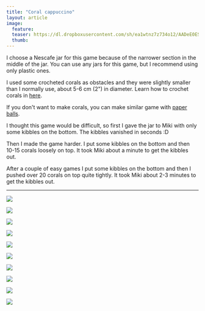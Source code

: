 ```yaml
---
title: "Coral cappuccino"
layout: article
image:
  feature:
  teaser: https://dl.dropboxusercontent.com/sh/ea1wtnz7z734o12/AADeE0ESyZifLOulpQ_lKEdca/aktivointi/nescafe-purkki/DS11538-245px.jpg
  thumb:
---
```


I choose a Nescafe jar for this game because of the narrower section in the middle of the jar. You can use any jars for this game, but I recommend using only plastic ones.

I used some crocheted corals as obstacles and they were slightly smaller than I normally use, about 5-6 cm (2") in diameter. Learn how to crochet corals in [here](http://minimuutti.com/en/activation/corals/).

If you don't want to make corals, you can make similar game with [paper balls](http://minimuutti.com/en/activation/small-games/#paperballs).

I thought this game would be difficult, so first I gave the jar to Miki with only some kibbles on the bottom. The kibbles vanished in seconds :D

Then I made the game harder. I put some kibbles on the bottom and then 10-15 corals loosely on top. It took Miki about a minute to get the kibbles out.

After a couple of easy games I put some kibbles on the bottom and then I pushed over 20 corals on top quite tightly. It took Miki about 2-3 minutes to get the kibbles out.

---

[![](https://dl.dropboxusercontent.com/sh/ea1wtnz7z734o12/AADE8N_cD3PAVWpt6dM0M1gDa/aktivointi/nescafe-purkki/DS11428-800px.jpg)](https://dl.dropboxusercontent.com/sh/ea1wtnz7z734o12/AADcMmrKLvSxf0ruB5e4kIMna/aktivointi/nescafe-purkki/DS11428.jpg)

[![](https://dl.dropboxusercontent.com/sh/ea1wtnz7z734o12/AACh6OIf7Jyg69pYjQETLhEia/aktivointi/nescafe-purkki/DS11422-800px.jpg)](https://dl.dropboxusercontent.com/sh/ea1wtnz7z734o12/AADtLUBbdmmd2zPtAxWlUM_Za/aktivointi/nescafe-purkki/DS11422.jpg)

[![](https://dl.dropboxusercontent.com/sh/ea1wtnz7z734o12/AAB6u5qUoaitqQVs1lENbq31a/aktivointi/nescafe-purkki/DS11430-800px.jpg)](https://dl.dropboxusercontent.com/sh/ea1wtnz7z734o12/AABJLC5eXrbGg5vl9OHT9f74a/aktivointi/nescafe-purkki/DS11430.jpg)

[![](https://dl.dropboxusercontent.com/sh/ea1wtnz7z734o12/AAAryMB8_CvzdL_lzkXfYlFMa/aktivointi/nescafe-purkki/DS11461-800px.jpg)](https://dl.dropboxusercontent.com/sh/ea1wtnz7z734o12/AACnPtAtzzSLZLOR06QBk4yXa/aktivointi/nescafe-purkki/DS11461.jpg)

[![](https://dl.dropboxusercontent.com/sh/ea1wtnz7z734o12/AAAZVyD8wO9hPvRxkSunxpOna/aktivointi/nescafe-purkki/DS11521-800px.jpg)](https://dl.dropboxusercontent.com/sh/ea1wtnz7z734o12/AADaYw_GWFsTk1pFWSHV5ltea/aktivointi/nescafe-purkki/DS11521.jpg)

[![](https://dl.dropboxusercontent.com/sh/ea1wtnz7z734o12/AACF-oAwRPaujWnDIo1FU0wna/aktivointi/nescafe-purkki/DS11538-800px.jpg)](https://dl.dropboxusercontent.com/sh/ea1wtnz7z734o12/AACmVeCfDLWVVBzdV1VieTpZa/aktivointi/nescafe-purkki/DS11538.jpg)

[![](https://dl.dropboxusercontent.com/sh/ea1wtnz7z734o12/AAARPdEWDDN19-82mb--hmY5a/aktivointi/nescafe-purkki/DS11583-800px.jpg)](https://dl.dropboxusercontent.com/sh/ea1wtnz7z734o12/AACQsM4ICqI0YiZ7OG_F2bHma/aktivointi/nescafe-purkki/DS11583.jpg)

[![](https://dl.dropboxusercontent.com/sh/ea1wtnz7z734o12/AAAdgvCSepG3X_H6cDaGvRgua/aktivointi/nescafe-purkki/DS11601-800px.jpg)](https://dl.dropboxusercontent.com/sh/ea1wtnz7z734o12/AACrrVwfG4-UCVH5PWyPL_oia/aktivointi/nescafe-purkki/DS11601.jpg)

[![](https://dl.dropboxusercontent.com/sh/ea1wtnz7z734o12/AAAPovZLaT1dIeaKPPSGh0tia/aktivointi/nescafe-purkki/DS11636-800px.jpg)](https://dl.dropboxusercontent.com/sh/ea1wtnz7z734o12/AAAq4L_Y0e4ljz8OEsgnQUsia/aktivointi/nescafe-purkki/DS11636.jpg)

[![](https://dl.dropboxusercontent.com/sh/ea1wtnz7z734o12/AAAd27nwcABVRAhnf7020Vnca/aktivointi/nescafe-purkki/DS11699-800px.jpg)](https://dl.dropboxusercontent.com/sh/ea1wtnz7z734o12/AAACATIJ833LNBWzjLB6Mg27a/aktivointi/nescafe-purkki/DS11699.jpg)
